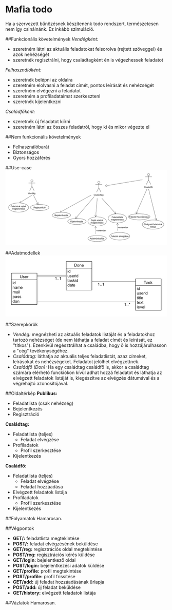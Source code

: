 # Mafia todo

Ha a szervezett bűnözésnek készítenénk todo rendszert, természetesen nem így csinálnánk. Ez inkább szimuláció.

##Funkcionális követelmények
*Vendégként:*

+ szeretném látni az aktuális feladatokat felsorolva (rejtett szöveggel) és azok nehézségét
+ szeretnék regisztrálni, hogy családtagként én is végezhessek feladatot


*Felhasználóként:*

+ szeretnék belépni az oldalra
+ szeretném elolvasni a feladat címét, pontos leírását és nehézségét
+ szeretném elvégezni a feladatot
+ szeretném a profiladataimat szerkeszteni
+ szeretnék kijelentkezni


*Családfőként:*
+ szeretnék új feladatot kiírni
+ szeretném látni az összes feladatról, hogy ki és mikor végezte el


##Nem funkcionális követelmények

+ Felhasználóbarát
+ Biztonságos
+ Gyors hozzáférés


##Use-case
![Use-case](https://github.com/szabonorbert/alkfejl2016/blob/master/usecase.png)

##Adatmodellek
![Data](https://github.com/szabonorbert/alkfejl2016/blob/master/data.png)

##Szerepkörök
+ *Vendég:* megnézheti az aktuális feladatok listáját és a feladatokhoz tartozó nehézséget (de nem láthatja a feladat címét és leírását, ez "titkos"). Ezenkívül regésztrálhat a családba, hogy ő is hozzájárulhasson a "cég" tevékenységéhez.
+ *Családtag:* láthatja az aktuális teljes feladatlistát, azaz címeket, leírásokat és nehézségeket. Feladatot jelölhet elvégzettnek.
+ *Családfő (Don):* Ha egy családtag családfő is, akkor a családtag számára elérhető funckiókon kívül adhat hozzá feladatot és láthatja az elvégzett feladatok listáját is, kiegészítve az elvégzés dátumával és a végrehajtó azonosítójával.

##Oldaltérkép
**Publikus:**
+ Feladatlista (csak nehézség)
+ Bejelentkezés
+ Regisztráció

**Családtag:**
+ Feladatlista (teljes)
  + Feladat elvégzése
+ Profiladatok
  + Profil szerkesztése
+ Kijelentkezés

**Családfő:**
+ Feladatlista (teljes)
  + Feladat elvégzése
  + Feladat hozzáadása
+ Elvégzett feladatok listája
+ Profiladatok
  + Profil szerkesztése
+ Kijelentkezés

##Folyamatok
Hamarosan.

##Végpontok
+ **GET/:** feladatlista megtekintése
+ **POST/:** feladat elvégzésének beküldése
+ **GET/reg:** regisztrációs oldal megtekintése
+ **POST/reg:** regisztrációs kérés küldése
+ **GET/login:** bejelentkező oldal
+ **POST/login:** bejelentkezési adatok küldése
+ **GET/profile:** profil megtekintése
+ **POST/profile:** profil frissítése
+ **GET/add:** új feladat hozzáadásának űrlapja
+ **POST/add:** új feladat beküldése
+ **GET/history:** elvégzett feladatok listája

##Vázlatok
Hamarosan.
